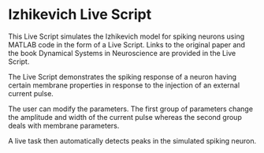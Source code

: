 # Izhikevich Live Script

This Live Script simulates the Izhikevich model for spiking neurons using MATLAB code in the form of a Live Script. Links to the original paper and the book Dynamical Systems in Neuroscience are provided in the Live Script. 

The Live Script demonstrates the spiking response of a neuron having certain membrane properties in response to the injection of an external current pulse. 

The user can modify the parameters. The first group of parameters change the amplitude and width of the current pulse whereas the second group deals with membrane parameters.

A live task then automatically detects peaks in the simulated spiking neuron.


